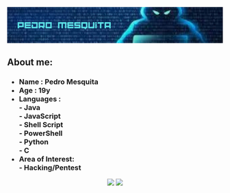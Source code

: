 <div align="center">
  <img src='./meubanner.png'>
</div>
<h2> About me: </h2>
<h3>
  <ul>
    <li> Name : Pedro Mesquita </li>
    <li> Age : 19y
    <li> Languages :<br> - Java <br> -  JavaScript <br> - Shell Script <br> - PowerShell <br> - Python <br> - C</li> 
    <li> Area of Interest:
       <br>- Hacking/Pentest
    </li>
  </ul>
</h3>
 <div align="center">
  <img src='https://github-readme-stats.vercel.app/api?username=PedroMesquitaFilho&theme=tokyonight' width="50%">
  <img src='https://github-readme-stats.vercel.app/api/top-langs/?username=PedroMesquitaFilho&layout=compact&theme=tokyonight' width="43%">
</div>

